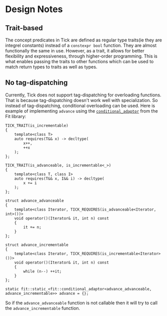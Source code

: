 Design Notes
============

Trait-based
-----------

The concept predicates in Tick are defined as regular type traits(ie they are integrel constants) instead of a `constexpr bool` function. They are almost functionally the same in use. However, as a trait, it allows for better flexibility and expressiveness, through higher-order programming. This is what enables passing the traits to other functions which can be used to match return types to traits as well as types.

No tag-dispatching
------------------

Currently, Tick does not support tag-dispatching for overloading functions. That is because tag-dispatching doesn't work well with specialization. So instead of tag-dispatching, conditional overloading can be used. Here is example of implementing `advance` using the [`conditional_adaptor`](http://pfultz2.github.io/Fit/doc/html/conditional/) from the Fit library:

    TICK_TRAIT(is_incrementable)
    {
        template<class T>
        auto requires(T&& x) -> decltype(
            x++,
            ++x
        );
    };

    TICK_TRAIT(is_advanceable, is_incrementable<_>)
    {
        template<class T, class I>
        auto requires(T&& x, I&& i) -> decltype(
            x += i
        );
    };

    struct advance_advanceable
    {
        template<class Iterator, TICK_REQUIRES(is_advanceable<Iterator, int>())>
        void operator()(Iterator& it, int n) const
        {
            it += n;
        }
    };

    struct advance_incrementable
    {
        template<class Iterator, TICK_REQUIRES(is_incrementable<Iterator>())>
        void operator()(Iterator& it, int n) const
        {
            while (n--) ++it;
        }
    };

    static fit::static_<fit::conditional_adaptor<advance_advanceable, advance_incrementable>> advance = {};

So if the `advance_advanceable` function is not callable then it will try to call the `advance_incrementable` function.
